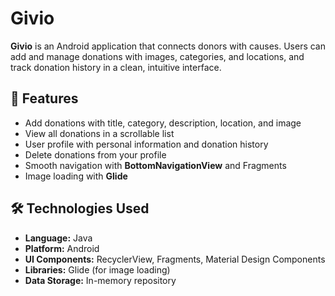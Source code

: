 # Givio

**Givio** is an Android application that connects donors with causes. Users can add and manage donations with images, categories, and locations, and track donation history in a clean, intuitive interface.



## 🚀 Features

- Add donations with title, category, description, location, and image
- View all donations in a scrollable list
- User profile with personal information and donation history
- Delete donations from your profile
- Smooth navigation with **BottomNavigationView** and Fragments
- Image loading with **Glide**




## 🛠️ Technologies Used

- **Language:** Java  
- **Platform:** Android  
- **UI Components:** RecyclerView, Fragments, Material Design Components  
- **Libraries:** Glide (for image loading)  
- **Data Storage:** In-memory repository  

